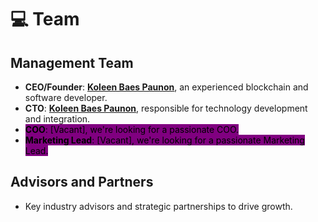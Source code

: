 # 💻 Team

## **Management Team**

* **CEO/Founder**: [**Koleen Baes Paunon**](https://www.linkedin.com/in/koleenbp), an experienced blockchain and software developer.
* **CTO**: [**Koleen Baes Paunon**](https://www.linkedin.com/in/koleenbp), responsible for technology development and integration.
* <mark style="background-color:purple;">**COO**</mark><mark style="background-color:purple;">: \[Vacant], we're looking for a passionate COO.</mark>
* <mark style="background-color:purple;">**Marketing Lead**</mark><mark style="background-color:purple;">: \[Vacant], we're looking for a passionate Marketing Lead.</mark>

## **Advisors and Partners**

* Key industry advisors and strategic partnerships to drive growth.
